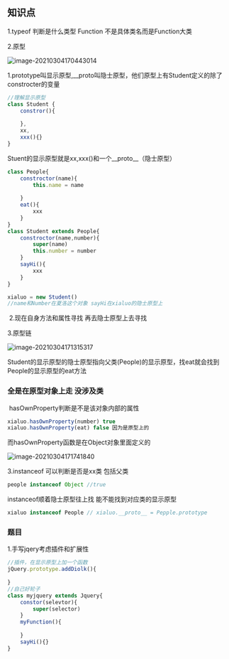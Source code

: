 ## 知识点



1.typeof 判断是什么类型  Function 不是具体类名而是Function大类

2.原型

![image-20210304170443014](C:\Users\legion\AppData\Roaming\Typora\typora-user-images\image-20210304170443014.png)

​	1.prototype叫显示原型,__proto叫隐士原型，他们原型上有Student定义的除了constrocter的变量

```js
//理解显示原型
class Student {
	constror(){
	
	},
	xx,
	xxx(){}
}
```

Stuent的显示原型就是xx,xxx()和一个__proto__（隐士原型）

```js
class People{
	constroctor(name){
        this.name = name
        
	}
	eat(){
		xxx
	}
} 
class Student extends People{
	constroctor(name,number){
        super(name)
        this.number = number
	}
	sayHi(){
		xxx
	}
}

xialuo = new Student()
//name和Number在夏洛这个对象 sayHi在xialuo的隐士原型上

```

​	2.现在自身方法和属性寻找 再去隐士原型上去寻找

3.原型链

![image-20210304171315317](C:\Users\legion\AppData\Roaming\Typora\typora-user-images\image-20210304171315317.png)

Student的显示原型的隐士原型指向父类(People)的显示原型，找eat就会找到People的显示原型的eat方法

###  													全是在原型对象上走 没涉及类



​	hasOwnProperty判断是不是该对象内部的属性 

```js
xialuo.hasOwnProperty(number) true
xialuo.hasOwnProperty(eat) false 因为是原型上的
```

而hasOwnProperty函数是在Object对象里面定义的

![image-20210304171741840](C:\Users\legion\AppData\Roaming\Typora\typora-user-images\image-20210304171741840.png)

3.instanceof 可以判断是否是xx类 包括父类

```js
people instanceof Object //true
```

instanceof顺着隐士原型往上找 能不能找到对应类的显示原型

```js
xialuo instanceof People // xialuo.__proto__ = Pepple.prototype
```





### 题目

1.手写jqery考虑插件和扩展性

```js
//插件，在显示原型上加一个函数
jQuery.prototype.addDiolk(){
	
}
//自己好轮子
class myjquery extends Jquery{
	constor(selevtor){
		super(selector)
	}
	myFunction(){
	
	}
	sayHi(){}
}
```

